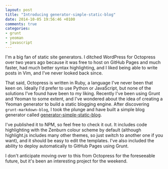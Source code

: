 ```yaml
---
layout: post
title: "Introducing generator-simple-static-blog"
date: 2014-10-05 19:56:46 +0100
comments: true
categories: 
- grunt
- yeoman
- javascript
---
```


I'm a big fan of static site generators. I ditched WordPress for Octopress over two years ago because it was free to host on GitHub Pages and much faster, had much better syntax highlighting, and I liked being able to write posts in Vim, and I've never looked back since.

That said, Octopress is written in Ruby, a language I've never been that keen on. Ideally I'd prefer to use Python or JavaScript, but none of the solutions I've found have been to my liking. Recently I've been using Grunt and Yeoman to some extent, and I've wondered about the idea of creating a Yeoman generator to build a static blogging engine. After discovering `grunt-markdown-blog`, I took the plunge and have built a simple blog generator called [generator-simple-static-blog](https://github.com/matthewbdaly/generator-simple-static-blog).

I've published it to NPM, so feel free to check it out. It includes code highlighting with the Zenburn colour scheme by default (although highlight.js includes many other themes, so just switch to another one if you want), and it should be easy to edit the templates. I've also included the ability to deploy automatically to GitHub Pages using Grunt.

I don't anticipate moving over to this from Octopress for the foreseeable future, but it's been an interesting project for the weekend.
